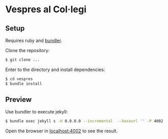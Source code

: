 # Vespres al Col·legi

## Setup

Requires ruby and [bundler](http://bundler.io/).

Clone the repository:

```bash
$ git clone ...
```

Enter to the directory and install dependencies:

```bash
$ cd vespres
$ bundle install
```


## Preview

Use bundler to execute jekyll:

```bash
$ bundle exec jekyll s -H 0.0.0.0 --incremental  --baseurl '' -P 4002
```

Open the browser in [localhost:4002](http://localhost:4002) to see the result.
